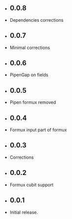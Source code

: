 * ## 0.0.8

* Dependencies corrections

* ## 0.0.7

* Minimal corrections

* ## 0.0.6

* PipenGap on fields

* ## 0.0.5

* Pipen formux removed

* ## 0.0.4

* Formux input part of formux

* ## 0.0.3

* Corrections

* ## 0.0.2

* Formux cubit support

* ## 0.0.1

* Initial release.